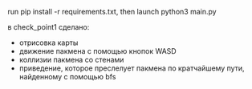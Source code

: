run pip install -r requirements.txt, then launch python3 main.py

в check_point1 сделано:
- отрисовка карты
- движение пакмена с помощью кнопок WASD
- коллизии пакмена со стенами
- приведение, которое преслелует пакмена по кратчайшему пути, найденному с помощью bfs